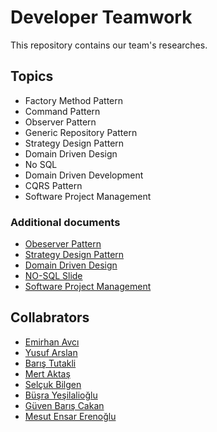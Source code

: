 # Developer Teamwork

This repository contains our team's researches. 

## Topics
* Factory Method Pattern
* Command Pattern
* Observer Pattern
* Generic Repository Pattern
* Strategy Design Pattern
* Domain Driven Design
* No SQL
* Domain Driven Development
* CQRS Pattern
* Software Project Management

### Additional documents
* [Obeserver Pattern](https://docs.google.com/presentation/d/1_POMUrJ_KfiAs9Erv1A9jejX5eRX-3e1TZAbp7hHIMQ/edit?usp=sharing)
* [Strategy Design Pattern](https://github.com/baristutakli/Developer_Teamwork/blob/main/Design%20Patterns/StrategyDesignPattern/Strateji%20(Strategy)%20Tasar%C4%B1m%20Deseni.pdf)
* [Domain Driven Design](https://github.com/baristutakli/Developer_Teamwork/blob/main/Design%20Approaches/DomainDrivenDesign.pdf)
* [NO-SQL Slide](https://github.com/baristutakli/Developer_Teamwork/blob/main/SQL-NoSQL/NoSQL/NOSQL.pptx) 
* [Software Project Management](https://github.com/baristutakli/Developer_Teamwork/blob/main/Project%20Management/Sofware%20Project%20Management.pptx)

## Collabrators
* [Emirhan Avcı](https://github.com/Berengaar)
* [Yusuf Arslan](https://github.com/ysfarslanon)
* [Barış Tutakli](https://github.com/baristutakli)
* [Mert Aktaş](https://github.com/mrtaakts)
* [Selçuk Bilgen](https://github.com/ghostnotee)
* [Büşra Yeşilalioğlu](https://github.com/7Auri)
* [Güven Barış Cakan](https://github.com/guvenbaris)
* [Mesut Ensar Erenoğlu](https://github.com/ensarerenoglu)